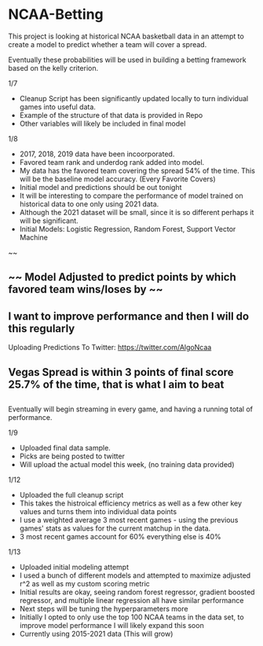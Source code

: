 # NCAA-Betting


This project is looking at historical NCAA basketball data in an attempt to create a model to predict 
whether a team will cover a spread.

Eventually these probabilities will be used in building a betting framework based on the kelly criterion.  



1/7
  - Cleanup Script has been significantly updated locally to turn individual games into useful data.  
  - Example of the structure of that data is provided in Repo
  - Other variables will likely be included in final model

1/8
  - 2017, 2018, 2019 data have been incoorporated.  
  - Favored team rank and underdog rank added into model.
  - My data has the favored team covering the spread 54% of the time. This will be the baseline model accuracy.  (Every Favorite Covers)
  - Initial model and predictions should be out tonight 
  - It will be interesting to compare the performance of model trained on historical data to one only using 2021 data.
  - Although the 2021 dataset will be small, since it is so different perhaps it will be significant. 
  - Initial Models:  Logistic Regression, Random Forest, Support Vector Machine 
 
 ~~ 
 
 ##  ~~  Model Adjusted to predict points by which favored team wins/loses by ~~

 

 ## I want to improve performance and then I will do this regularly
 
   Uploading Predictions To Twitter: https://twitter.com/AlgoNcaa
 
 ## Vegas Spread is within 3 points of final score 25.7% of the time, that is what I aim to beat 
 

## 
  
 
 Eventually will begin streaming in every game, and having a running total of performance. 
 
 
 1/9 
 - Uploaded final data sample.  
 - Picks are being posted to twitter
 - Will upload the actual model this week, (no training data provided) 
 
 
 1/12
 - Uploaded the full cleanup script 
 - This takes the histroical efficiency metrics as well as a few other key values and turns them into individual data points
 - I use a weighted average 3 most recent games - using the previous games' stats as values for the current matchup in the data. 
 - 3 most recent games account for 60% everything else is 40%
 
 1/13
 - Uploaded initial modeling attempt
 - I used a bunch of different models and attempted to maximize adjusted r^2 as well as my custom scoring metric
 - Initial results are okay, seeing random forest regressor, gradient boosted regressor, and multiple linear regression all have similar performance
 - Next steps will be tuning the hyperparameters more
 - Initially I opted to only use the top 100 NCAA teams in the data set, to improve model performance I will likely expand this soon
 - Currently using 2015-2021 data (This will grow)
 
 
 
 

